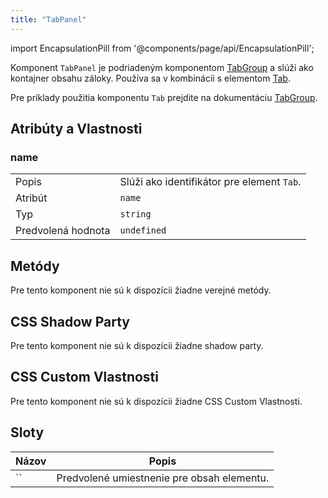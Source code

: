 ```yaml
---
title: "TabPanel"
---
```


<head>
  <title>TabPanel - Kontajner obsahu záloky (Tab)</title>
  <meta name="description" content="Komponent TabPanel je podriadeným komponentom TabGroup a slúži ako kontajner obsahu záloky. Používa sa v kombinácii s elementom Tab." />
</head>

import EncapsulationPill from '@components/page/api/EncapsulationPill';

<EncapsulationPill type="shadow" />

Komponent `TabPanel` je podriadeným komponentom [TabGroup](tab-group.md) a slúži ako kontajner obsahu záloky. Používa sa v kombinácii s elementom [Tab](tab.md).

Pre príklady použitia komponentu `Tab` prejdite na dokumentáciu [TabGroup](tab-group.md).

## Atribúty a Vlastnosti

### name

|  |  |
| --- | --- |
| Popis |  Slúži ako identifikátor pre element `Tab`.  |
| Atribút | `name` |
| Typ | `string` |
| Predvolená hodnota | `undefined` |


## Metódy

Pre tento komponent nie sú k dispozícii žiadne verejné metódy.

## CSS Shadow Party

Pre tento komponent nie sú k dispozícii žiadne shadow party.


## CSS Custom Vlastnosti

Pre tento komponent nie sú k dispozícii žiadne CSS Custom Vlastnosti.

## Sloty

| Názov | Popis |
|-----------|--- |
| ``      | Predvolené umiestnenie pre obsah elementu. |
